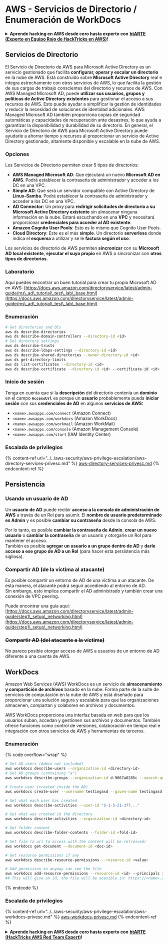 # AWS - Servicios de Directorio / Enumeración de WorkDocs

<details>

<summary><strong>Aprende hacking en AWS desde cero hasta experto con</strong> <a href="https://training.hacktricks.xyz/courses/arte"><strong>htARTE (Experto en Equipo Rojo de HackTricks en AWS)</strong></a><strong>!</strong></summary>

Otras formas de apoyar a HackTricks:

* Si deseas ver tu **empresa anunciada en HackTricks** o **descargar HackTricks en PDF** Consulta los [**PLANES DE SUSCRIPCIÓN**](https://github.com/sponsors/carlospolop)!
* Obtén el [**swag oficial de PEASS & HackTricks**](https://peass.creator-spring.com)
* Descubre [**La Familia PEASS**](https://opensea.io/collection/the-peass-family), nuestra colección exclusiva de [**NFTs**](https://opensea.io/collection/the-peass-family)
* **Únete al** 💬 [**grupo de Discord**](https://discord.gg/hRep4RUj7f) o al [**grupo de telegram**](https://t.me/peass) o **síguenos** en **Twitter** 🐦 [**@hacktricks_live**](https://twitter.com/hacktricks_live)**.**
* **Comparte tus trucos de hacking enviando PRs a los** [**HackTricks**](https://github.com/carlospolop/hacktricks) y [**HackTricks Cloud**](https://github.com/carlospolop/hacktricks-cloud) repositorios de github.

</details>

## Servicios de Directorio

El Servicio de Directorio de AWS para Microsoft Active Directory es un servicio gestionado que facilita **configurar, operar y escalar un directorio** en la nube de AWS. Está construido sobre **Microsoft Active Directory** real e integra estrechamente con otros servicios de AWS, lo que facilita la gestión de sus cargas de trabajo conscientes del directorio y recursos de AWS. Con AWS Managed Microsoft AD, puede **utilizar sus usuarios, grupos y políticas de Active Directory existentes** para gestionar el acceso a sus recursos de AWS. Esto puede ayudar a simplificar la gestión de identidades y reducir la necesidad de soluciones de identidad adicionales. AWS Managed Microsoft AD también proporciona copias de seguridad automáticas y capacidades de recuperación ante desastres, lo que ayuda a garantizar la disponibilidad y durabilidad de su directorio. En general, el Servicio de Directorio de AWS para Microsoft Active Directory puede ayudarle a ahorrar tiempo y recursos al proporcionar un servicio de Active Directory gestionado, altamente disponible y escalable en la nube de AWS.

### Opciones

Los Servicios de Directorio permiten crear 5 tipos de directorios:

* **AWS Managed Microsoft AD**: Que ejecutará un nuevo **Microsoft AD en AWS**. Podrá establecer la contraseña de administrador y acceder a los DC en una VPC.
* **Simple AD**: Que será un servidor compatible con Active Directory de **Linux-Samba**. Podrá establecer la contraseña de administrador y acceder a los DC en una VPC.
* **AD Connector**: Un proxy para **redirigir solicitudes de directorio a su Microsoft Active Directory existente** sin almacenar ninguna información en la nube. Estará escuchando en una **VPC** y necesitará proporcionar **credenciales para acceder al AD existente**.
* **Amazon Cognito User Pools**: Esto es lo mismo que Cognito User Pools.
* **Cloud Directory**: Este es el más **simple**. Un directorio **serverless** donde indica el **esquema** a utilizar y se le **factura según el uso**.

Los servicios de directorio de AWS permiten **sincronizar** con su **Microsoft AD local existente**, **ejecutar el suyo propio** en AWS o sincronizar con **otros tipos de directorios**.

### Laboratorio

Aquí puedes encontrar un buen tutorial para crear tu propio Microsoft AD en AWS: [https://docs.aws.amazon.com/directoryservice/latest/admin-guide/ms\_ad\_tutorial\_test\_lab\_base.html](https://docs.aws.amazon.com/directoryservice/latest/admin-guide/ms\_ad\_tutorial\_test\_lab\_base.html)

### Enumeración
```bash
# Get directories and DCs
aws ds describe-directories
aws ds describe-domain-controllers --directory-id <id>
# Get directory settings
aws ds describe-trusts
aws ds describe-ldaps-settings --directory-id <id>
aws ds describe-shared-directories --owner-directory-id <id>
aws ds get-directory-limits
aws ds list-certificates --directory-id <id>
aws ds describe-certificate --directory-id <id> --certificate-id <id>
```
### Inicio de sesión

Tenga en cuenta que si la **descripción** del directorio contenía un **dominio** en el campo **`AccessUrl`** es porque un **usuario** probablemente pueda **iniciar sesión** con sus **credenciales de AD** en algunos **servicios de AWS:**

- `<name>.awsapps.com/connect` (Amazon Connect)
- `<name>.awsapps.com/workdocs` (Amazon WorkDocs)
- `<name>.awsapps.com/workmail` (Amazon WorkMail)
- `<name>.awsapps.com/console` (Amazon Management Console)
- `<name>.awsapps.com/start` (IAM Identity Center)

### Escalada de privilegios

{% content-ref url="../../aws-security/aws-privilege-escalation/aws-directory-services-privesc.md" %}
[aws-directory-services-privesc.md](../../aws-security/aws-privilege-escalation/aws-directory-services-privesc.md)
{% endcontent-ref %}

## Persistencia

### Usando un usuario de AD

Un **usuario de AD** puede recibir **acceso a la consola de administración de AWS** a través de un Rol para asumir. El **nombre de usuario predeterminado es Admin** y es posible **cambiar su contraseña** desde la consola de AWS.

Por lo tanto, es posible **cambiar la contraseña de Admin**, **crear un nuevo usuario** o **cambiar la contraseña** de un usuario y otorgarle un Rol para mantener el acceso.\
También es posible **agregar un usuario a un grupo dentro de AD** y **darle acceso a ese grupo de AD a un Rol** (para hacer esta persistencia más sigilosa).

### Compartir AD (de la víctima al atacante)

Es posible compartir un entorno de AD de una víctima a un atacante. De esta manera, el atacante podrá seguir accediendo al entorno de AD.\
Sin embargo, esto implica compartir el AD administrado y también crear una conexión de VPC peering.

Puede encontrar una guía aquí: [https://docs.aws.amazon.com/directoryservice/latest/admin-guide/step1\_setup\_networking.html](https://docs.aws.amazon.com/directoryservice/latest/admin-guide/step1\_setup\_networking.html)

### ~~Compartir AD (del atacante a la víctima)~~

No parece posible otorgar acceso de AWS a usuarios de un entorno de AD diferente a una cuenta de AWS.

## WorkDocs

Amazon Web Services (AWS) WorkDocs es un servicio de **almacenamiento y compartición de archivos** basado en la nube. Forma parte de la suite de servicios de computación en la nube de AWS y está diseñado para proporcionar una solución segura y escalable para que las organizaciones almacenen, compartan y colaboren en archivos y documentos.

AWS WorkDocs proporciona una interfaz basada en web para que los usuarios suban, accedan y gestionen sus archivos y documentos. También ofrece funciones como control de versiones, colaboración en tiempo real e integración con otros servicios de AWS y herramientas de terceros.

### Enumeración

{% code overflow="wrap" %}
```bash
# Get AD users (Admin not included)
aws workdocs describe-users --organization-id <directory-id>
# Get AD groups (containing "a")
aws workdocs describe-groups --organization-id d-9067a0285c --search-query a

# Create user (created inside the AD)
aws workdocs create-user --username testingasd --given-name testingasd --surname testingasd --password <password> --email-address name@directory.domain --organization-id <directory-id>

# Get what each user has created
aws workdocs describe-activities --user-id "S-1-5-21-377..."

# Get what was created in the directory
aws workdocs describe-activities --organization-id <directory-id>

# Get folder content
aws workdocs describe-folder-contents --folder-id <fold-id>

# Get file (a url to access with the content will be retreived)
aws workdocs get-document --document-id <doc-id>

# Get resource permissions if any
aws workdocs describe-resource-permissions --resource-id <value>

# Add permission so anyway can see the file
aws workdocs add-resource-permissions --resource-id <id> --principals Id=anonymous,Type=ANONYMOUS,Role=VIEWER
## This will give an id, the file will be acesible in: https://<name>.awsapps.com/workdocs/index.html#/share/document/<id>
```
{% endcode %}

### Escalada de privilegios

{% content-ref url="../../aws-security/aws-privilege-escalation/aws-workdocs-privesc.md" %}
[aws-workdocs-privesc.md](../../aws-security/aws-privilege-escalation/aws-workdocs-privesc.md)
{% endcontent-ref %}

<details>

<summary><strong>Aprende hacking en AWS desde cero hasta experto con</strong> <a href="https://training.hacktricks.xyz/courses/arte"><strong>htARTE (HackTricks AWS Red Team Expert)</strong></a><strong>!</strong></summary>

Otras formas de apoyar a HackTricks:

* Si deseas ver tu **empresa anunciada en HackTricks** o **descargar HackTricks en PDF** Consulta los [**PLANES DE SUSCRIPCIÓN**](https://github.com/sponsors/carlospolop)!
* Obtén el [**oficial PEASS & HackTricks swag**](https://peass.creator-spring.com)
* Descubre [**The PEASS Family**](https://opensea.io/collection/the-peass-family), nuestra colección exclusiva de [**NFTs**](https://opensea.io/collection/the-peass-family)
* **Únete al** 💬 [**grupo de Discord**](https://discord.gg/hRep4RUj7f) o al [**grupo de telegram**](https://t.me/peass) o **síguenos** en **Twitter** 🐦 [**@hacktricks_live**](https://twitter.com/hacktricks_live)**.**
* **Comparte tus trucos de hacking enviando PRs a los repositorios de** [**HackTricks**](https://github.com/carlospolop/hacktricks) y [**HackTricks Cloud**](https://github.com/carlospolop/hacktricks-cloud).

</details>
